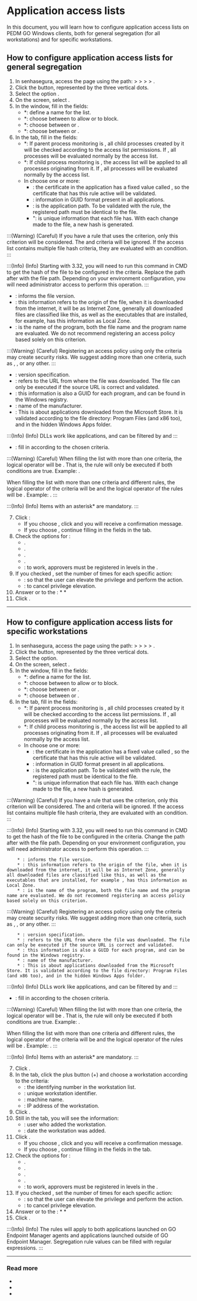 # Application access lists 

In this document, you will learn how to configure application access lists on PEDM GO Windows clients, both for general segregation (for all workstations) and for specific workstations.

## How to configure application access lists for general segregation
 
1. In senhasegura, access the  page using the path:  >  >  >  > .
2. Click the  button, represented by the three vertical dots.
3. Select the option .
4. On the  screen, select .
5. In the  window, fill in the fields:
	* *: define a name for the list.
	* *: choose between  to allow or  to block.
	* *: choose between  or .
	* *: choose between  or .
6. In the  tab, fill in the fields:
	* *: If parent process monitoring is , all child processes created by it will be checked according to the access list permissions. If , all processes will be evaluated normally by the access list.
	* *: If child process monitoring is , the access list will be applied to all processes originating from it. If , all processes will be evaluated normally by the access list.
	* In  choose one or more:
    	* : the certificate in the application has a fixed value called , so the certificate that has this rule active will be validated.
    	* : information in GUID format present in all applications.
    	* : is the application path. To be validated with the rule, the registered path must be identical to the file.
    	* ": is unique information that each file has. With each change made to the file, a new hash is generated.

:::(Warning) (Careful)
If you have a rule that uses the  criterion, only this criterion will be considered. The  and  criteria will be ignored. If the access list contains multiple file hash criteria, they are evaluated with an  condition.
:::

:::(Info) (Info)
Starting with 3.32, you will need to run this command  in CMD to get the hash of the file to be configured in the criteria. Replace the path after  with the file path. Depending on your environment configuration, you will need administrator access to perform this operation.
:::

* : informs the file version.
* : this information refers to the origin of the file, when it is downloaded from the internet, it will be as Internet Zone, generally all downloaded files are classified like this, as well as the executables that are installed, for example, has this information as Local Zone.
* : is the name of the program, both the file name and the program name are evaluated. We do not recommend registering an access policy based solely on this criterion.

:::(Warning) (Careful)
Registering an access policy using only the  criteria may create security risks. We suggest adding more than one criteria, such as , ,  or any other.
:::

* : version specification.
* : refers to the URL from where the file was downloaded. The file can only be executed if the source URL is correct and validated.
* : this information is also a GUID for each program, and can be found in the Windows registry.
* : name of the manufacturer.
* : This is about applications downloaded from the Microsoft Store. It is validated according to the file directory: Program Files (and x86 too), and in the hidden Windows Apps folder.

:::(Info) (Info)
DLLs work like applications, and can be filtered by  and 
:::

* : fill in according to the chosen criteria.

:::(Warning) (Careful)
When filling the list with more than one criteria, the logical operator will be . That is, the rule will only be executed if both conditions are true. Example: .

When filling the list with more than one criteria and different rules, the logical operator of the criteria will be  and the logical operator of the rules will be . Example: .
:::

:::(Info) (Info)
Items with an asterisk* are mandatory.
:::

7. Click :
	* If you choose , click  and you will receive a confirmation message.
	* If you choose , continue filling in the fields in the  tab.
8. Check the options for :
	* .
	* .
	* .
	* .
	* : to work, approvers must be registered in levels in the .
9. If you checked , set the number of times for each specific action:
	* : so that the user can elevate the privilege and perform the action.
	* : to cancel privilege elevation.
10. Answer  or  to the :
	* 
	* 
11. Click .

--------------------------------------------------------------------------------------------------

## How to configure application access lists for specific workstations

1. In senhasegura, access the  page using the path:  >  >  >  > .
2. Click the  button, represented by the three vertical dots.
3. Select the  option.
4. On the  screen, select .
5. In the  window, fill in the fields:
	* *: define a name for the list.
	* *: choose between  to allow or  to block.
	* *: choose between  or .
	* *: choose between  or .
6. In the  tab, fill in the fields:
	* *: If parent process monitoring is , all child processes created by it will be checked according to the access list permissions. If , all processes will be evaluated normally by the access list.
	* *: If child process monitoring is , the access list will be applied to all processes originating from it. If , all processes will be evaluated normally by the access list.
	* In  choose one or more:
    	* : the certificate in the application has a fixed value called , so the certificate that has this rule active will be validated.
    	* : information in GUID format present in all applications.
    	* : is the application path. To be validated with the rule, the registered path must be identical to the file.
    	* ": is unique information that each file has. With each change made to the file, a new hash is generated.
    	
:::(Warning) (Careful)
If you have a rule that uses the  criterion, only this criterion will be considered. The  and  criteria will be ignored. If the access list contains multiple file hash criteria, they are evaluated with an  condition.
:::
        
:::(Info) (Info)
Starting with 3.32, you will need to run this command  in CMD to get the hash of the file to be configured in the criteria. Change the path after  with the file path. Depending on your environment configuration, you will need administrator access to perform this operation.
:::

    	* : informs the file version.
    	* : this information refers to the origin of the file, when it is downloaded from the internet, it will be as Internet Zone, generally all downloaded files are classified like this, as well as the executables that are installed, for example , has this information as Local Zone.
    	* : is the name of the program, both the file name and the program name are evaluated. We do not recommend registering an access policy based solely on this criterion.

:::(Warning) (Careful)
Registering an access policy using only the  criteria may create security risks. We suggest adding more than one criteria, such as , ,  or any other.
:::

    	* : version specification.
    	* : refers to the URL from where the file was downloaded. The file can only be executed if the source URL is correct and validated.
    	* : this information is also a GUID for each program, and can be found in the Windows registry.
    	* : name of the manufacturer.
    	* : This is about applications downloaded from the Microsoft Store. It is validated according to the file directory: Program Files (and x86 too), and in the hidden Windows Apps folder.
    	
:::(Info) (Info)
DLLs work like applications, and can be filtered by  and 
:::
 * : fill in according to the chosen criteria.

:::(Warning) (Careful)
When filling the list with more than one criteria, the logical operator will be . That is, the rule will only be executed if both conditions are true. Example: .

When filling the list with more than one criteria and different rules, the logical operator of the criteria will be  and the logical operator of the rules will be . Example: .
:::

:::(Info) (Info)
Items with an asterisk* are mandatory.
:::

7. Click .
8. In the  tab, click the plus button (+) and choose a workstation according to the criteria:
	* : the identifying number in the workstation list.
	* : unique workstation identifier.
	* : machine name.
	* : IP address of the workstation.
9. Click .
10. Still in the  tab, you will see the information:
	* : user who added the workstation.
	* : date the workstation was added.
11. Click .
	* If you choose , click  and you will receive a confirmation message.
	* If you choose , continue filling in the fields in the  tab.
12. Check the options for :
	* .
	* .
	* .
	* .
	* : to work, approvers must be registered in levels in the .
13. If you checked , set the number of times for each specific action:
	* : so that the user can elevate the privilege and perform the action.
	* : to cancel privilege elevation.
14. Answer  or  to the :
	* 
	* 
15. Click .

:::(Info) (Info)
The rules will apply to both applications launched on GO Endpoint Manager agents and applications launched outside of GO Endpoint Manager. Segregation rule values ​​can be filled with regular expressions.
:::

* * *

### Read more

* 
* 
* 